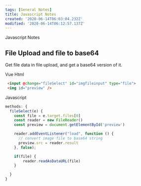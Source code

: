 ```yaml
---
tags: [General Notes]
title: Javascript Notes
created: '2020-06-14T06:03:04.232Z'
modified: '2020-06-14T06:12:57.137Z'
---
```


Javascript Notes

## File Upload and file to base64
Get file data in file upload, and get a base64 version of it.

Vue Html
```Html
 <input @change="fileSelect" id="imgfileinput" type="file">
 <img id="preview" />
```
Javascript
```js
methods: {
  fileSelect(e) {
    const file = e.target.files[0]
    const reader = new FileReader()
    const preview = document.getElementById('preview')

    reader.addEventListener("load", function () {
      // convert image file to base64 string
      preview.src = reader.result
    }, false);

    if(file) {
        reader.readAsDataURL(file)
    }

  }
}
```
